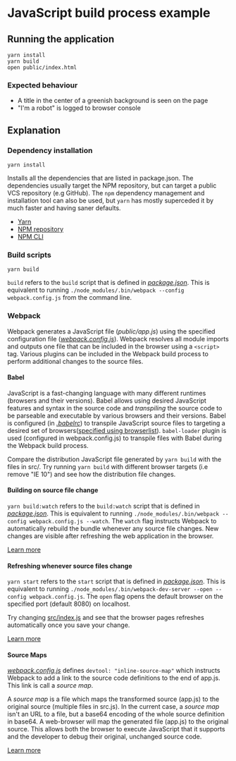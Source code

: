 # JavaScript build process example

## Running the application

```
yarn install
yarn build
open public/index.html
```

### Expected behaviour

* A title in the center of a greenish background is seen on the page
* "I'm a robot" is logged to browser console

## Explanation

### Dependency installation

```
yarn install
```
Installs all the dependencies that are listed in package.json. The
dependencies usually target the NPM repository, but can target a public VCS
repository (e.g GitHub). The `npm` dependency management and installation
tool can also be used, but `yarn` has mostly superceded it by much faster and
having saner defaults.

* [Yarn][-3]
* [NPM repository][-2]
* [NPM CLI][-1]

### Build scripts

```
yarn build
```
`build` refers to the `build` script that is defined in [_package.json_](./package.json#L26). This is
equivalent to running `./node_modules/.bin/webpack --config webpack.config.js` from the command
line.

### Webpack

Webpack generates a JavaScript file (_public/app.js_) using the specified
configuration file ([_webpack.config.js_](./webpack.config.js)). Webpack resolves all module imports
and outputs one file that can be included in the browser using a `<script>`
tag. Various plugins can be included in the Webpack build process to perform
additional changes to the source files.

#### Babel

JavaScript is a fast-changing language with many different runtimes (browsers
and their versions). Babel allows using desired JavaScript features and syntax
in the source code and _transpiling_ the source code to be parseable and
executable by various browsers and their versions. Babel is configured (in
[_.babelrc_](./.babelrc)) to transpile JavaScript source files to targeting a desired set of
browsers([specified using browserlist][0]). `babel-loader` plugin is used
(configured in webpack.config.js) to transpile files with Babel during the
Webpack build process.

Compare the distribution JavaScript file generated by `yarn build` with the
files in src/.  Try running `yarn build` with different browser targets (i.e
remove "IE 10") and see how the distribution file changes.

#### Building on source file change

`yarn build:watch` refers to the `build:watch` script that is defined in [_package.json_](./package.json#L27).
This is equivalent to running `./node_modules/.bin/webpack --config webpack.config.js --watch`. The
`watch` flag instructs Webpack to automatically rebuild the bundle whenever any
source file changes. New changes are visible after refreshing the web
application in the browser.

[Learn more][1]

#### Refreshing whenever source files change

`yarn start` refers to the `start` script that is defined in [_package.json_](./package.json#L28).
This is equivalent to running `./node_modules/.bin/webpack-dev-server --open --config webpack.config.js`. The `open` flag opens the default browser on the specified port (default 8080) on localhost.

Try changing [src/index.js](./src/index.js) and see that the browser pages refreshes automatically once you save your change.

[Learn more][2]

#### Source Maps

[_webpack.config.js_](./webpack.config.js#L13) defines `devtool: "inline-source-map"` which instructs
Webpack to add a link to the source code definitions to the end of app.js.
This link is call a _source map_.

A _source map_ is a file which maps the transformed source (app.js) to the
original source (multiple files in src.js). In the current case, a _source map_
isn't an URL to a file, but a base64 encoding of the whole source definition in
base64. A web-browser will map the generated file (app.js) to the original
source. This allows both the browser to execute JavaScript that it supports and
the developer to debug their original, unchanged source code.

[Learn more][3]

[-3]: https://yarnpkg.com/en/
[-2]: https://www.npmjs.com/
[-1]: https://docs.npmjs.com/getting-started/what-is-npm
[0]: https://github.com/ai/browserslist
[1]: https://webpack.js.org/guides/development/#using-watch-mode
[2]: https://webpack.js.org/guides/development/#using-webpack-dev-server
[3]: https://webpack.js.org/guides/development/#using-source-maps
